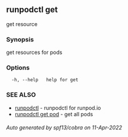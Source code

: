 ## runpodctl get

get resource

### Synopsis

get resources for pods

### Options

```
  -h, --help   help for get
```

### SEE ALSO

* [runpodctl](runpodctl.md)	 - runpodctl for runpod.io
* [runpodctl get pod](runpodctl_get_pod.md)	 - get all pods

###### Auto generated by spf13/cobra on 11-Apr-2022
